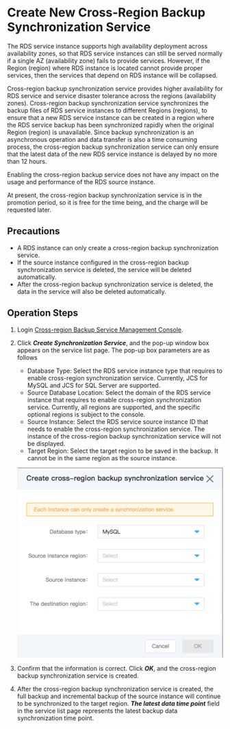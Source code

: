 # Create New Cross-Region Backup Synchronization Service
The RDS service instance supports high availability deployment across availability zones, so that RDS service instances can still be served normally if a single AZ (availability zone) fails to provide services. However, if the Region (region) where RDS instance is located cannot provide proper services, then the services that depend on RDS instance will be collapsed.

Cross-region backup synchronization service provides higher availability for RDS service and service disaster tolerance across the regions (availability zones). Cross-region backup synchronization service synchronizes the backup files of RDS service instances to different Regions (regions), to ensure that a new RDS service instance can be created in a region where the RDS service backup has been synchronized rapidly when the original Region (region) is unavailable. Since backup synchronization is an asynchronous operation and data transfer is also a time consuming process, the cross-region backup synchronization service can only ensure that the latest data of the new RDS service instance is delayed by no more than 12 hours.

Enabling the cross-region backup service does not have any impact on the usage and performance of the RDS source instance.

At present, the cross-region backup synchronization service is in the promotion period, so it is free for the time being, and the charge will be requested later.

## Precautions
* A RDS instance can only create a cross-region backup synchronization service.
* If the source instance configured in the cross-region backup synchronization service is deleted, the service will be deleted automatically.
* After the cross-region backup synchronization service is deleted, the data in the service will also be deleted automatically.

## Operation Steps
1. Login [Cross-region Backup Service Management Console](https://rds-console.jdcloud.com/acrossRegionList).
2. Click ***Create Synchronization Service***, and the pop-up window box appears on the service list page. The pop-up box parameters are as follows
    * Database Type: Select the RDS service instance type that requires to enable cross-region synchronization service. Currently, JCS for MySQL and JCS for SQL Server are supported.
    * Source Database Location: Select the domain of the RDS service instance that requires to enable cross-region synchronization service. Currently, all regions are supported, and the specific optional regions is subject to the console.
    * Source Instance: Select the RDS service source instance ID that needs to enable the cross-region synchronization service. The instance of the cross-region backup synchronization service will not be displayed.
    * Target Region: Select the target region to be saved in the backup. It cannot be in the same region as the source instance.

    ![image](../../../../../image/RDS/1109_9.jpg)

3. Confirm that the information is correct. Click ***OK***, and the cross-region backup synchronization service is created.
4. After the cross-region backup synchronization service is created, the full backup and incremental backup of the source instance will continue to be synchronized to the target region. ***The latest data time point*** field in the service list page represents the latest backup data synchronization time point.
